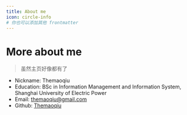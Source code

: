 ```yaml
---
title: About me
icon: circle-info
# 你也可以添加其他 frontmatter
---
```


# More about me
> 虽然主页好像都有了
* Nickname: Themaoqiu
* Education: BSc in Information Management and Information System, Shanghai University of Electric Power
* Email: themaoqiu@gmail.com
* Github: [Themaoqiu](https://github.com/Themaoqiu)  

